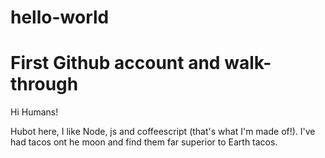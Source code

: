 # hello-world
First Github account and walk-through
==============

Hi Humans!

Hubot here, I like Node, js and coffeescript (that's what I'm made of!).
I've had tacos ont he moon and find them far superior to Earth tacos.

